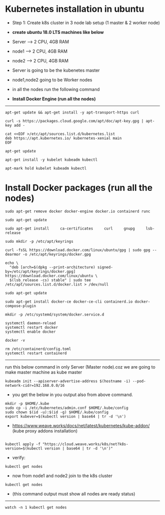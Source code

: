 # Kubernetes installation in ubuntu

- Step 1: Create k8s cluster in 3 node lab setup (1 master & 2 worker node)
- **create ubuntu 18.0 LTS machines like below**

- Server --> 2 CPU, 4GB RAM
- node1 --> 2 CPU, 4GB RAM
- node2 --> 2 CPU, 4GB RAM


- Server is going to be the kubenetes master
- node1,node2 going to be Worker nodes

- in all the nodes run the following command



- **Install Docker Engine (run all the nodes)**
---------------------

```
apt-get update && apt-get install -y apt-transport-https curl
```

```
curl -s https://packages.cloud.google.com/apt/doc/apt-key.gpg | apt-key add -
```
```
cat <<EOF >/etc/apt/sources.list.d/kubernetes.list
deb https://apt.kubernetes.io/ kubernetes-xenial main
EOF
```
```
apt-get update
```
```
apt-get install -y kubelet kubeadm kubectl 
```

```
apt-mark hold kubelet kubeadm kubectl 
```


# Install Docker packages (run all the nodes)

```
sudo apt-get remove docker docker-engine docker.io containerd runc
```

```
sudo apt-get update
```

```
sudo apt-get install     ca-certificates     curl     gnupg     lsb-release
```

```
sudo mkdir -p /etc/apt/keyrings
```

```
curl -fsSL https://download.docker.com/linux/ubuntu/gpg | sudo gpg --dearmor -o /etc/apt/keyrings/docker.gpg
```
```
echo \
  "deb [arch=$(dpkg --print-architecture) signed-by=/etc/apt/keyrings/docker.gpg] https://download.docker.com/linux/ubuntu \
  $(lsb_release -cs) stable" | sudo tee /etc/apt/sources.list.d/docker.list > /dev/null
```

```
sudo apt-get update
```

```
sudo apt-get install docker-ce docker-ce-cli containerd.io docker-compose-plugin
```



```
mkdir -p /etc/systemd/system/docker.service.d
```

```
systemctl daemon-reload
systemctl restart docker
systemctl enable docker
```

```
docker -v
```


```
rm /etc/containerd/config.toml
systemctl restart containerd
````


*********************************************************************************
run this below command in only Server (Master node).coz we are going to make master machine as kube master

```
kubeadm init --apiserver-advertise-address $(hostname -i) --pod-network-cidr=192.168.0.0/16
```

- you get the below in you output also from above command.

```
mkdir -p $HOME/.kube
sudo cp -i /etc/kubernetes/admin.conf $HOME/.kube/config
sudo chown $(id -u):$(id -g) $HOME/.kube/config
export kubever=$(kubectl version | base64 | tr -d '\n')
```

- https://www.weave.works/docs/net/latest/kubernetes/kube-addon/ (kube proxy addons installation)

```

kubectl apply -f "https://cloud.weave.works/k8s/net?k8s-version=$(kubectl version | base64 | tr -d '\n')"
```

- verify:

```
kubectl get nodes
````


- now from node1 and node2 join to the k8s cluster 

```
kubectl get nodes 
```

- (this command output must show all nodes are ready status)

**********************************************************************************************

```
watch -n 1 kubectl get nodes
```
